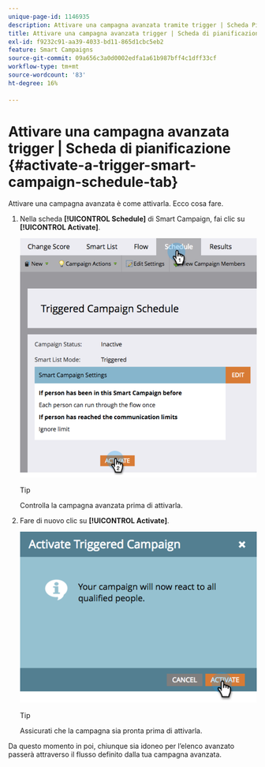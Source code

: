 ```yaml
---
unique-page-id: 1146935
description: Attivare una campagna avanzata tramite trigger | Scheda Pianificazione - Documentazione di Marketo - Documentazione del prodotto
title: Attivare una campagna avanzata trigger | Scheda di pianificazione
exl-id: f9232c91-aa39-4033-bd11-865d1cbc5eb2
feature: Smart Campaigns
source-git-commit: 09a656c3a0d0002edfa1a61b987bff4c1dff33cf
workflow-type: tm+mt
source-wordcount: '83'
ht-degree: 16%

---
```


# Attivare una campagna avanzata trigger | Scheda di pianificazione {#activate-a-trigger-smart-campaign-schedule-tab}

Attivare una campagna avanzata è come attivarla. Ecco cosa fare.

1. Nella scheda **[!UICONTROL Schedule]** di Smart Campaign, fai clic su **[!UICONTROL Activate]**.

   ![](assets/activate-a-trigger-smart-campaign-schedule-tab-1.png)

   >[!TIP]
   >
   >Controlla la campagna avanzata prima di attivarla.

1. Fare di nuovo clic su **[!UICONTROL Activate]**.

   ![](assets/activate-a-trigger-smart-campaign-schedule-tab-2.png)

   >[!TIP]
   >
   >Assicurati che la campagna sia pronta prima di attivarla.

Da questo momento in poi, chiunque sia idoneo per l’elenco avanzato passerà attraverso il flusso definito dalla tua campagna avanzata.
